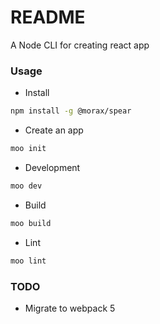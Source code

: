 # README #

A Node CLI for creating react app


### Usage

* Install

```bash
npm install -g @morax/spear
```

* Create an app

```bash
moo init
```

* Development

```bash
moo dev
```

* Build

```bash
moo build
```

* Lint

```bash
moo lint
```

### TODO

* Migrate to webpack 5
